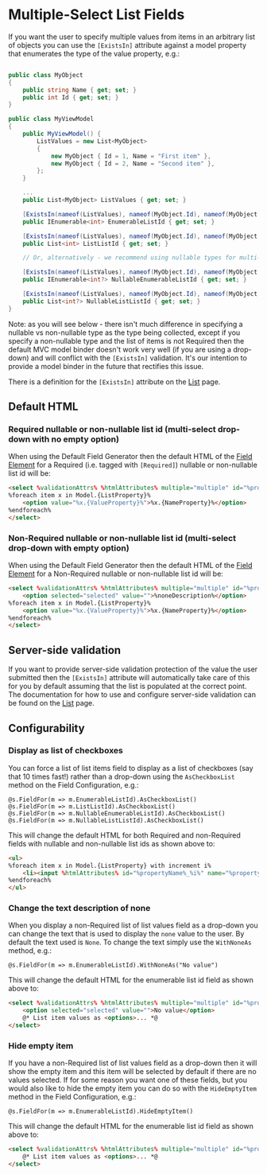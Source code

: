 # Multiple-Select List Fields

If you want the user to specify multiple values from items in an arbitrary list of objects you can use the `[ExistsIn]` attribute against a model property that enumerates the type of the value property, e.g.:

```csharp

public class MyObject
{
    public string Name { get; set; }
    public int Id { get; set; }
}

public class MyViewModel
{
    public MyViewModel() {
        ListValues = new List<MyObject>
        {
            new MyObject { Id = 1, Name = "First item" },
            new MyObject { Id = 2, Name = "Second item" },
        };
    }

    ...
    public List<MyObject> ListValues { get; set; }

    [ExistsIn(nameof(ListValues), nameof(MyObject.Id), nameof(MyObject.Name))]
    public IEnumerable<int> EnumerableListId { get; set; }

    [ExistsIn(nameof(ListValues), nameof(MyObject.Id), nameof(MyObject.Name))]
    public List<int> ListListId { get; set; }

    // Or, alternatively - we recommend using nullable types for multi-select items that aren't enums

    [ExistsIn(nameof(ListValues), nameof(MyObject.Id), nameof(MyObject.Name))]
    public IEnumerable<int?> NullableEnumerableListId { get; set; }

    [ExistsIn(nameof(ListValues), nameof(MyObject.Id), nameof(MyObject.Name))]
    public List<int?> NullableListListId { get; set; }
}
```

Note: as you will see below - there isn't much difference in specifying a nullable vs non-nullable type as the type being collected, except if you specify a non-nullable type and the list of items is not Required then the default MVC model binder doesn't work very well (if you are using a drop-down) and will conflict with the `[ExistsIn]` validation. It's our intention to provide a model binder in the future that rectifies this issue.

There is a definition for the `[ExistsIn]` attribute on the [List](list.md) page.

## Default HTML

### Required nullable or non-nullable list id (multi-select drop-down with no empty option)

When using the Default Field Generator then the default HTML of the [Field Element](field-element.md) for a Required (i.e. tagged with `[Required]`) nullable or non-nullable list id will be:

```html
<select %validationAttrs% %htmlAttributes% multiple="multiple" id="%propertyName%" name="%propertyName%" required="required">
%foreach item x in Model.{ListProperty}%
    <option value="%x.{ValueProperty}%">%x.{NameProperty}%</option>
%endforeach%
</select>
```

### Non-Required nullable or non-nullable list id (multi-select drop-down with empty option)

When using the Default Field Generator then the default HTML of the [Field Element](field-element.md) for a Non-Required nullable or non-nullable list id will be:

```html
<select %validationAttrs% %htmlAttributes% multiple="multiple" id="%propertyName%" name="%propertyName%">
    <option selected="selected" value="">%noneDescription%</option>
%foreach item x in Model.{ListProperty}%
    <option value="%x.{ValueProperty}%">%x.{NameProperty}%</option>
%endforeach%
</select>
```

## Server-side validation

If you want to provide server-side validation protection of the value the user submitted then the `[ExistsIn]` attribute will automatically take care of this for you by default assuming that the list is populated at the correct point. The documentation for how to use and configure server-side validation can be found on the [List](list.md) page.

## Configurability

### Display as list of checkboxes

You can force a list of list items field to display as a list of checkboxes (say that 10 times fast!) rather than a drop-down using the `AsCheckboxList` method on the Field Configuration, e.g.:

```cshtml
@s.FieldFor(m => m.EnumerableListId).AsCheckboxList()
@s.FieldFor(m => m.ListListId).AsCheckboxList()
@s.FieldFor(m => m.NullableEnumerableListId).AsCheckboxList()
@s.FieldFor(m => m.NullableListListId).AsCheckboxList()
```

This will change the default HTML for both Required and non-Required fields with nullable and non-nullable list ids as shown above to:

```html
<ul>
%foreach item x in Model.{ListProperty} with increment i%
    <li><input %htmlAttributes% id="%propertyName%_%i%" name="%propertyName%" type="checkbox" value="%x.{ValueProperty}%"> <label for="%propertyName%_%i%">%x.{NameProperty}%</label></li>
%endforeach%
</ul>
```

### Change the text description of none

When you display a non-Required list of list values field as a drop-down you can change the text that is used to display the `none` value to the user. By default the text used is `None`. To change the text simply use the `WithNoneAs` method, e.g.:

```cshtml
@s.FieldFor(m => m.EnumerableListId).WithNoneAs("No value")
```

This will change the default HTML for the enumerable list id field as shown above to:

```html
<select %validationAttrs% %htmlAttributes% multiple="multiple" id="%propertyName%" name="%propertyName%">
    <option selected="selected" value="">No value</option>
    @* List item values as <options>... *@
</select>
```

### Hide empty item
If you have a non-Required list of list values field as a drop-down then it will show the empty item and this item will be selected by default if there are no values selected. If for some reason you want one of these fields, but you would also like to hide the empty item you can do so with the `HideEmptyItem` method in the Field Configuration, e.g.:

```cshtml
@s.FieldFor(m => m.EnumerableListId).HideEmptyItem()
```

This will change the default HTML for the enumerable list id field as shown above to:

```html
<select %validationAttrs% %htmlAttributes% multiple="multiple" id="%propertyName%" name="%propertyName%">
    @* List item values as <options>... *@
</select>
```
